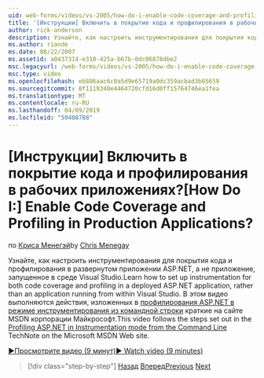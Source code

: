 ```yaml
---
uid: web-forms/videos/vs-2005/how-do-i-enable-code-coverage-and-profiling-in-production-applications
title: '[Инструкции] Включить в покрытие кода и профилирования в рабочих приложениях? | Документы Майкрософт'
author: rick-anderson
description: Узнайте, как настроить инструментирования для покрытия кода и профилирования в развернутом приложении ASP.NET, а не приложение, работающее с Vi...
ms.author: riande
ms.date: 08/22/2007
ms.assetid: a0437314-e310-425a-b67b-0dc06878dbe2
msc.legacyurl: /web-forms/videos/vs-2005/how-do-i-enable-code-coverage-and-profiling-in-production-applications
msc.type: video
ms.openlocfilehash: eb886aac6c0a5d9e65719a0dc359acbad3b85659
ms.sourcegitcommit: 0f1119340e4464720cfd16d0ff15764746ea1fea
ms.translationtype: MT
ms.contentlocale: ru-RU
ms.lasthandoff: 04/09/2019
ms.locfileid: "59408788"
---
```

# <a name="how-do-i-enable-code-coverage-and-profiling-in-production-applications"></a><span data-ttu-id="11d4a-104">[Инструкции] Включить в покрытие кода и профилирования в рабочих приложениях?</span><span class="sxs-lookup"><span data-stu-id="11d4a-104">[How Do I:] Enable Code Coverage and Profiling in Production Applications?</span></span>

<span data-ttu-id="11d4a-105">по [Криса Менегэй](https://twitter.com/CMenegay)</span><span class="sxs-lookup"><span data-stu-id="11d4a-105">by [Chris Menegay](https://twitter.com/CMenegay)</span></span>

<span data-ttu-id="11d4a-106">Узнайте, как настроить инструментирования для покрытия кода и профилирования в развернутом приложении ASP.NET, а не приложение, запущенное в среде Visual Studio.</span><span class="sxs-lookup"><span data-stu-id="11d4a-106">Learn how to set up instrumentation for both code coverage and profiling in a deployed ASP.NET application, rather than an application running from within Visual Studio.</span></span> <span data-ttu-id="11d4a-107">В этом видео выполняются действия, изложенных в [профилирования ASP.NET в режиме инструментирования из командной строки](https://msdn.microsoft.com/teamsystem/aa718860.aspx) краткие на сайте MSDN корпорации Майкрософт.</span><span class="sxs-lookup"><span data-stu-id="11d4a-107">This video follows the steps set out in the [Profiling ASP.NET in Instrumentation mode from the Command Line](https://msdn.microsoft.com/teamsystem/aa718860.aspx) TechNote on the Microsoft MSDN Web site.</span></span>

[<span data-ttu-id="11d4a-108">&#9654;Просмотрите видео (9 минут)</span><span class="sxs-lookup"><span data-stu-id="11d4a-108">&#9654; Watch video (9 minutes)</span></span>](https://channel9.msdn.com/Blogs/ASP-NET-Site-Videos/how-do-i-enable-code-coverage-and-profiling-in-production-applications)

> [!div class="step-by-step"]
> <span data-ttu-id="11d4a-109">[Назад](how-do-i-run-unit-tests-against-a-deployed-database.md)
> [Вперед](web-deployment-projects.md)</span><span class="sxs-lookup"><span data-stu-id="11d4a-109">[Previous](how-do-i-run-unit-tests-against-a-deployed-database.md)
[Next](web-deployment-projects.md)</span></span>
